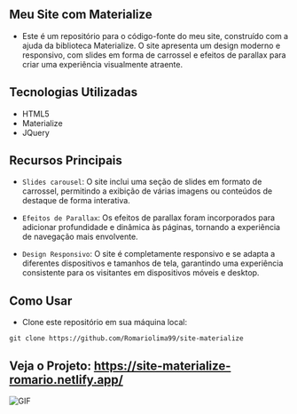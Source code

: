 ## Meu Site com Materialize

- Este é um repositório para o código-fonte do meu site, construído com a ajuda da biblioteca Materialize. O site apresenta um design moderno e responsivo, com slides em forma de carrossel e efeitos de parallax para criar uma experiência visualmente atraente.

## Tecnologias Utilizadas
- HTML5
- Materialize
- JQuery

## Recursos Principais

- `Slides carousel`: O site inclui uma seção de slides em formato de carrossel, permitindo a exibição de várias imagens ou conteúdos de destaque de forma interativa.

- `Efeitos de Parallax`: Os efeitos de parallax foram incorporados para adicionar profundidade e dinâmica às páginas, tornando a experiência de navegação mais envolvente.

- `Design Responsivo`: O site é completamente responsivo e se adapta a diferentes dispositivos e tamanhos de tela, garantindo uma experiência consistente para os visitantes em dispositivos móveis e desktop.


## Como Usar

- Clone este repositório em sua máquina local:

```
git clone https://github.com/Romariolima99/site-materialize
```

## Veja o Projeto: https://site-materialize-romario.netlify.app/

<img src="https://i.imgur.com/pryINSA.png" alt="GIF" data-canonical-src="https://i.imgur.com/pryINSA.png" style="max-width: 50%;">
